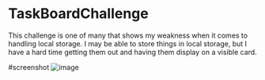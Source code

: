 # TaskBoardChallenge
This challenge is one of many that shows my weakness when it comes to handling local storage. I may be able to store things in local storage, but I have a hard time getting them out and having them display on a visible card.

#screenshot
![image](https://github.com/AkcCodes/TaskBoardChallenge/assets/160268121/65cfd2a8-a6e4-47d6-8829-23a80fbb43a7)

